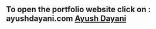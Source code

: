 ## To open the portfolio website click on : ayushdayani.com [Ayush Dayani](https://ayushdayani.com/)
